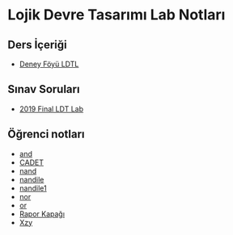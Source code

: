 # Lojik Devre Tasarımı Lab Notları 


<!--Index-->


## Ders İçeriği

- [Deney Föyü LDTL](./Ders%20%C4%B0%C3%A7eri%C4%9Fi/Deney%20F%C3%B6y%C3%BC%20LDTL.pdf)

## Sınav Soruları

- [2019 Final LDT Lab](./S%C4%B1nav%20Sorular%C4%B1/2019%20Final%20LDT%20Lab.pdf)

## Öğrenci notları

- [and](./%C3%96%C4%9Frenci%20notlar%C4%B1/and.pdf)
- [CADET](./%C3%96%C4%9Frenci%20notlar%C4%B1/CADET.pdf)
- [nand](./%C3%96%C4%9Frenci%20notlar%C4%B1/nand.pdf)
- [nandile](./%C3%96%C4%9Frenci%20notlar%C4%B1/nandile.tif)
- [nandile1](./%C3%96%C4%9Frenci%20notlar%C4%B1/nandile1.tif)
- [nor](./%C3%96%C4%9Frenci%20notlar%C4%B1/nor.pdf)
- [or](./%C3%96%C4%9Frenci%20notlar%C4%B1/or.pdf)
- [Rapor Kapağı](./%C3%96%C4%9Frenci%20notlar%C4%B1/Rapor%20Kapa%C4%9F%C4%B1.pdf)
- [Xzy](./%C3%96%C4%9Frenci%20notlar%C4%B1/Xzy.pdf)



<!--Index-->
